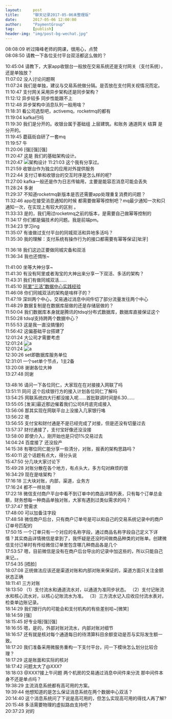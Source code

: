 ```yaml
---  
layout:     post  
title:      "聊天记录2017-05-06未整理版"    
date:       2017-05-06 12:00:00    
author:     "PaymentGroup"    
tag:		[publish]   
header-img: "img/post-bg-wechat.jpg"    
---  
```


  08:08:09  听过降峰老师的网课，很用心，点赞  
  08:08:50  请教一下各位支付平台双活都这么做的？  
				     
  10:45:04  请教下，大家app收银台一般放在交易系统还是支付网关（支付系统），还是单独放？  
  11:07:02  没人讨论问题啊  
  11:07:24  我们是单独，建议与交易系统做分隔。是否放在支付网关视情况而定。  
  11:10:47  支付网关采用异步架构还是同步架构？  
  11:12:12  异步较多 同步性能跟不上  
  11:12:48  异步架构中消息队列一般用啥？  
  11:18:31  看公司选型吧，activemq，rocketmq的都有  
  11:19:04  kafka行吗  
  11:19:30  我们是分开的。收银台属于基础组 上层建筑。和账务 通道网关 结算 是分开的。  
  11:19:45  蘑菇街自研了一套mq  
  11:19:57  牛  
  11:20:06  [强][强][强]  
  11:20:47  这是 我们的基础架构设计。  
  11:20:47  ![架构设计](http://wechat.lixf.cn/img/2017/IMG_5539.JPG)
  11:21:03  这个我有分享过。  
  11:21:59  收银台作为独立的应用对外提供服务  
  11:22:44  支付订单和收银台的交互时序是怎么样的呢?  
  11:27:00  kafka一般还是作为日志传输用，主要是能容忍消息可能会丢失  
  11:28:24  多谢  
  11:29:37  不知道rocketmq新版本是否还需要app处理重复消费的问题？  
  11:32:46  app在接受消息通知的时候 都需要做幂等控制吧？mq最少通知一次和只通知一次，在实现上有较大的区别 。  
  11:33:33  是的，我们用过rocketmq之前的版本，是需要自己做幂等控制的  
  11:34:17  你们都是偏技术的问题。我是前端pm。  
  11:34:23  学习ing  
  11:35:07  有谁做过支付平台的同城双活和异地多活吗？  
  11:35:30  我的理解：支付系统有操作行为的接口都需要有幂等保证[呲牙]  
				     
  11:36:18  我们这边正要做同城灾备和双活  
  11:36:34  我也还惆怅~  
				     
  11:41:00  坐等大神分享~  
  11:41:30  有没有阿里或者淘宝的大神出来分享一下双活、多活的架构？  
  11:43:31  我们有做同城双活……  
  11:45:10  [阿里“三活”数据中心实践经验](http://mp.weixin.qq.com/s?__biz=MjM5MzYzMzkyMQ==&mid=400200794&idx=1&sn=9db3d94dc2550611f56777fd70ddc4dd&mpshare=1&scene=1&srcid=0506949OAH7GIS2jHRcSX7qD#wechat_redirect)  
  11:46:08  你们同城双活的架构是啥样子的？  
  11:47:19  深圳两个中心，交易通过消息中间件切了部分流量发往两个中心  
  11:48:29  数据复制是在数据库层做的还是存储层做的？  
  11:50:04  我们数据库本身就是腾讯的tdsql分布式数据库，数据库直接保证这个  
  11:50:28  tdsql支持跨两个数据中心？  
  11:55:53  这是我一直没搞懂的  
  11:56:42  这偏基础平台搭建了  
  12:01:24  大公司才需要考虑  
  12:01:24  ![a](http://wechat.lixf.cn/img/2017/IMG_5540.JPG)  
  12:01:24  ![a](http://wechat.lixf.cn/img/2017/IMG_5542.JPG)  
  12:30:26  set即数据库服务单位  
  12:31:01  一个set单个节点，1主2备  
  13:20:08  谢谢各位大神  
  13:27:48  同谢  
				     
  13:48:16  请问一下各位同仁，大家现在在对接接入网联了吗  
  13:51:11  同问 这个后续银行方的接入计划各位同仁了解吗  
  13:54:25  网联系统四大行都没接入呢……首批联调时间是6.30……  
  13:55:05  [发呆]最近那边催着我们公司6月底完成接入  
  13:56:06  那其实现在网联平台上没接入几家银行咯  
  13:56:22  嗯  
  13:56:55  支付宝和财付通是不是已经完成了对接，但是还没有切量过去  
  13:57:37  财付通接了，支付宝好像还没没接  
  13:58:00  即使介入，刚开始也是只切1%交易过去  
  14:04:24  百度接了 还没投产  
  14:15:38  有哪位同仁能分享一些清分，对账，报表的架构思路吗？  
  15:40:11  这个话题有点大，得分头说  
  15:47:50  分几块大家讨论下  
  15:49:28  对账分散在各个地方，有点头大，多方勾对麻烦的很  
  16:34:29  现在是啥架构？  
  17:16:18  三大块对账，内部，渠道，业务方  
  17:16:24  都不一样处理  
  17:22:18  微信支付商户平台中看不到订单中的商品详情列表，只有每个订单总金额，财务想每一种商品单独对账，大家有遇到过类似需求的吗？  
  17:37:47  赞需求  
  17:48:00  可以加备注字段  
  17:48:58  微信商户后台，只有商户订单号是可以和自己的交易系统记录中的商户订单号匹配的  
  17:50:15  一个订单只有一个对应的名称字段，通过商品名称字段自己定义下详情？其实商品详情微信是拿到了，我怀疑是还没时间做商品种类的对账单。创建微信支付订单时有传给微信订单里包含哪几种商品各是几个  
  17:53:57  嗯，目前微信是没有在商户后台导出的记录中加这些的，所以只能自己来记。。  
  17:54:35  [捂脸]  
  18:07:08  正统做法应该还是渠道对账和内部对账来保证的，渠道方面只关注金额状态正确  
  18:11:41  三方对账  
  18:13:50  （1）支付流水和通道流水对，以通道为准同步状态。 （2）支付记账流水和核心流水对，以核心记账流水为准。 （3）三方流水记入应收应付流水表对，检查单边账记录。  
  18:14:29  我们银行内的可能会和支付机构的有些差别哈~[微笑]  
  18:14:59  [强]  
  18:15:45  好专业哦[强][强]  
  18:16:55  嗯，是的，外部对账对流水，内部对账对细节  
  18:16:57  还有就是核对每个通道每日的待清算科目余额变动是否与实际发生额一致。  
  18:17:20  我们准备采用微服务重构一下支付平台，问一下模块怎么划分比较合理？  
  18:17:29  这是账面和实际的核对  
  18:17:42  问题太大了@XXX?  
  18:18:03  @XXX?接上午问题 两个机房的交易通过消息中间件来分流 那中间件本身不还是单点吗？  
  19:38:29  主流消息系统都有高可用的方案。  
  19:39:44  他想知道的是怎么保证消息系统在两个数据中心双活？  
  20:14:40  这个消息系统问了下说是高可用的，但怎么实现高可用的得找人再了解?  
  20:15:48  多活需要物理的虚拟路由支持吧？  
  20:37:23  对的  
